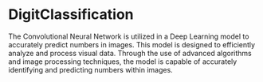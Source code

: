 # DigitClassification
The Convolutional Neural Network is utilized in a Deep Learning model to accurately predict numbers in images. This model is designed to efficiently analyze and process visual data. Through the use of advanced algorithms and image processing techniques, the model is capable of accurately identifying and predicting numbers within images.
